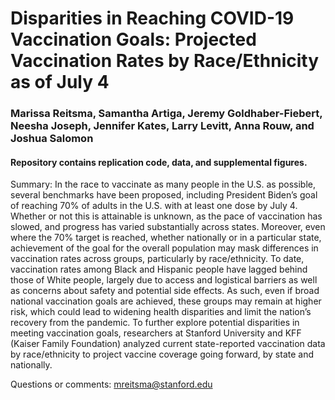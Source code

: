 # Disparities in Reaching COVID-19 Vaccination Goals: Projected Vaccination Rates by Race/Ethnicity as of July 4

### Marissa Reitsma, Samantha Artiga, Jeremy Goldhaber-Fiebert, Neesha Joseph, Jennifer Kates, Larry Levitt, Anna Rouw, and Joshua Salomon

#### Repository contains replication code, data, and supplemental figures.

Summary: In the race to vaccinate as many people in the U.S. as possible, several benchmarks have been proposed, including President Biden’s goal of reaching 70% of adults in the U.S. with at least one dose by July 4. Whether or not this is attainable is unknown, as the pace of vaccination has slowed, and progress has varied substantially across states. Moreover, even where the 70% target is reached, whether nationally or in a particular state, achievement of the goal for the overall population may mask differences in vaccination rates across groups, particularly by race/ethnicity. To date, vaccination rates among Black and Hispanic people have lagged behind those of White people, largely due to access and logistical barriers as well as concerns about safety and potential side effects. As such, even if broad national vaccination goals are achieved, these groups may remain at higher risk, which could lead to widening health disparities and limit the nation’s recovery from the pandemic. To further explore potential disparities in meeting vaccination goals, researchers at Stanford University and KFF (Kaiser Family Foundation) analyzed current state-reported vaccination data by race/ethnicity to project vaccine coverage going forward, by state and nationally. 

Questions or comments: mreitsma@stanford.edu

